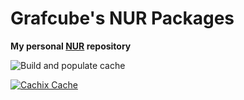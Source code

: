 # Grafcube's NUR Packages

**My personal [NUR](https://github.com/Grafcube/nur-packages) repository**

<!-- Remove this if you don't use github actions -->
![Build and populate cache](https://github.com/Grafcube/nur-packages/workflows/Build%20and%20populate%20cache/badge.svg)

[![Cachix Cache](https://img.shields.io/badge/cachix-nur-blue.svg)](https://nur.cachix.org)
